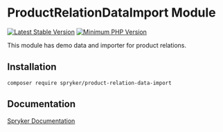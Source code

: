 # ProductRelationDataImport Module
[![Latest Stable Version](https://poser.pugx.org/spryker/product-relation-data-import/v/stable.svg)](https://packagist.org/packages/spryker/product-relation-data-import)
[![Minimum PHP Version](https://img.shields.io/badge/php-%3E%3D%207.4-8892BF.svg)](https://php.net/)

This module has demo data and importer for product relations.

## Installation

```
composer require spryker/product-relation-data-import
```

## Documentation

[Spryker Documentation](https://documentation.spryker.com)
